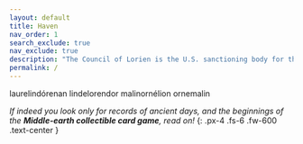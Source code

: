 ```yaml
---
layout: default
title: Haven
nav_order: 1
search_exclude: true
nav_exclude: true
description: "The Council of Lorien is the U.S. sanctioning body for the Middle-earth CCG."
permalink: /
---
```


laurelindórenan lindelorendor malinornélion ornemalin

<i>If indeed you look only for records of ancient days, and the beginnings of the <b>Middle-earth collectible card game</b>, read on!</i>
{: .px-4 .fs-6 .fw-600 .text-center }

